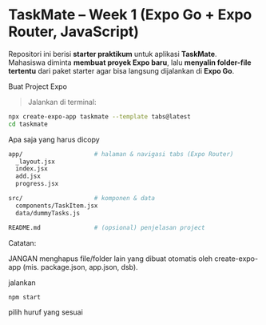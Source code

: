 # TaskMate – Week 1 (Expo Go + Expo Router, JavaScript)

Repositori ini berisi **starter praktikum** untuk aplikasi **TaskMate**.  
Mahasiswa diminta **membuat proyek Expo baru**, lalu **menyalin folder-file tertentu** dari paket starter agar bisa langsung dijalankan di **Expo Go**.

 Buat Project Expo

> Jalankan di terminal:

```bash
npx create-expo-app taskmate --template tabs@latest
cd taskmate
```
Apa saja yang harus dicopy

```bash
app/                    # halaman & navigasi tabs (Expo Router)
  _layout.jsx
  index.jsx
  add.jsx
  progress.jsx

src/                    # komponen & data
  components/TaskItem.jsx
  data/dummyTasks.js

README.md               # (opsional) penjelasan project
```

Catatan:

JANGAN menghapus file/folder lain yang dibuat otomatis oleh create-expo-app (mis. package.json, app.json, dsb).

jalankan 
```bash
npm start
```
pilih huruf yang sesuai


